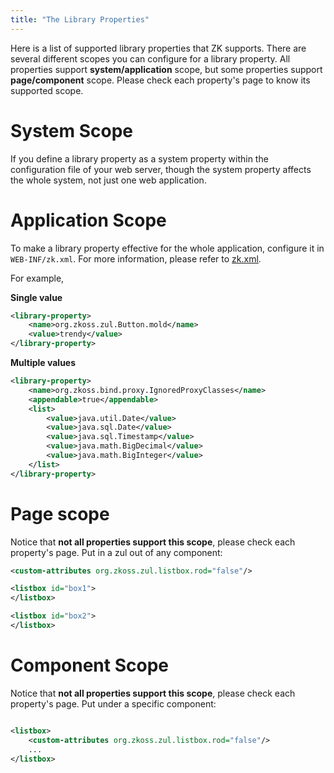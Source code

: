 ```yaml
---
title: "The Library Properties"
---
```




Here is a list of supported library properties that ZK supports. There
are several different scopes you can configure for a library property.
All properties support **system/application** scope, but some properties
support **page/component** scope. Please check each property's page to
know its supported scope.

# System Scope

If you define a library property as a system property within the
configuration file of your web server, though the system property
affects the whole system, not just one web application.

# Application Scope

To make a library property effective for the whole application,
configure it in `WEB-INF/zk.xml`. For more information, please refer to
[ zk.xml]({{site.baseurl}}/zk_config_ref/the_library_property_element).

For example,

**Single value**

```xml
<library-property>
    <name>org.zkoss.zul.Button.mold</name>
    <value>trendy</value>
</library-property>
```

**Multiple values**

```xml
<library-property>
    <name>org.zkoss.bind.proxy.IgnoredProxyClasses</name>
    <appendable>true</appendable>
    <list>
        <value>java.util.Date</value>
        <value>java.sql.Date</value>
        <value>java.sql.Timestamp</value>
        <value>java.math.BigDecimal</value>
        <value>java.math.BigInteger</value>
    </list>
</library-property>
```

# Page scope

Notice that **not all properties support this scope**, please check each
property's page. Put <custom-attributes> in a zul out of any component:

```xml
<custom-attributes org.zkoss.zul.listbox.rod="false"/>

<listbox id="box1">
</listbox>

<listbox id="box2">
</listbox>
```

# Component Scope

Notice that **not all properties support this scope**, please check each
property's page. Put <custom-attributes> under a specific component:

```xml

<listbox>
    <custom-attributes org.zkoss.zul.listbox.rod="false"/>
    ...
</listbox>
```
